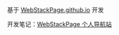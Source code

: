 基于 [WebStackPage.github.io](https://github.com/WebStackPage/WebStackPage.github.io) 开发

开发笔记：[WebStackPage 个人导航站](https://notes.tangjiayan.cn/web/webstackpage.html)
